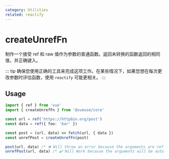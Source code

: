 ```yaml
---
category: Utilities
related: reactify
---
```


# createUnrefFn

制作一个接受 ref 和 raw 值作为参数的普通函数。返回未转换的函数返回的相同值，并正确键入。

::: tip
确保您使用正确的工具来完成这项工作。在某些情况下，如果您想在每次更改参数时评估函数，使用 `reactify` 可能更相关。
:::

## Usage

```ts
import { ref } from 'vue'
import { createUnrefFn } from '@vueuse/core'

const url = ref('https://httpbin.org/post')
const data = ref({ foo: 'bar' })

const post = (url, data) => fetch(url, { data })
const unrefPost = createUnrefFn(post)

post(url, data) /* ❌ Will throw an error because the arguments are refs */
unrefPost(url, data) /* ✔️ Will Work because the arguments will be auto unref */
```

